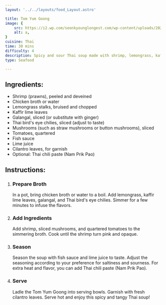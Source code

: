 ```yaml
---
layout: '../../layouts/food_Layout.astro'

title: Tom Yum Goong
image: {
    src: https://i2.wp.com/seonkyounglongest.com/wp-content/uploads/2021/03/Tom-Yum-07-mini.jpg?fit=1000%2C667&ssl=1,
    alt: a,
}
cuisine: Thai
time: 30 mins
difficulty: 4
description: Spicy and sour Thai soup made with shrimp, lemongrass, kaffir lime leaves, galangal, and chili peppers, flavored with fish sauce and lime juice.
type: Seafood

---
```

<div class="recipe-container">
    <div class="ingredients">
        <h2>Ingredients:</h2>
        <ul>
            <li>Shrimp (prawns), peeled and deveined</li>
            <li>Chicken broth or water</li>
            <li>Lemongrass stalks, bruised and chopped</li>
            <li>Kaffir lime leaves</li>
            <li>Galangal, sliced (or substitute with ginger)</li>
            <li>Thai bird's eye chilies, sliced (adjust to taste)</li>
            <li>Mushrooms (such as straw mushrooms or button mushrooms), sliced</li>
            <li>Tomatoes, quartered</li>
            <li>Fish sauce</li>
            <li>Lime juice</li>
            <li>Cilantro leaves, for garnish</li>
            <li>Optional: Thai chili paste (Nam Prik Pao)</li>
        </ul>
    </div>
    <div class="instructions">
        <h2>Instructions:</h2>
        <ol>
            <li><h3>Prepare Broth</h3>
                In a pot, bring chicken broth or water to a boil. Add lemongrass, kaffir lime leaves, galangal, and Thai bird's eye chilies. Simmer for a few minutes to infuse the flavors.
            </li>
            <li><h3>Add Ingredients</h3>
                Add shrimp, sliced mushrooms, and quartered tomatoes to the simmering broth. Cook until the shrimp turn pink and opaque.
            </li>
            <li><h3>Season</h3>
                Season the soup with fish sauce and lime juice to taste. Adjust the seasoning according to your preference for saltiness and sourness. For extra heat and flavor, you can add Thai chili paste (Nam Prik Pao).
            </li>
            <li><h3>Serve</h3>
                Ladle the Tom Yum Goong into serving bowls. Garnish with fresh cilantro leaves. Serve hot and enjoy this spicy and tangy Thai soup!
            </li>
        </ol>
    </div>
</div>
